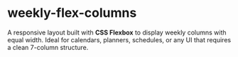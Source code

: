# weekly-flex-columns
A responsive layout built with **CSS Flexbox** to display weekly columns with equal width. Ideal for calendars, planners, schedules, or any UI that requires a clean 7-column structure.
